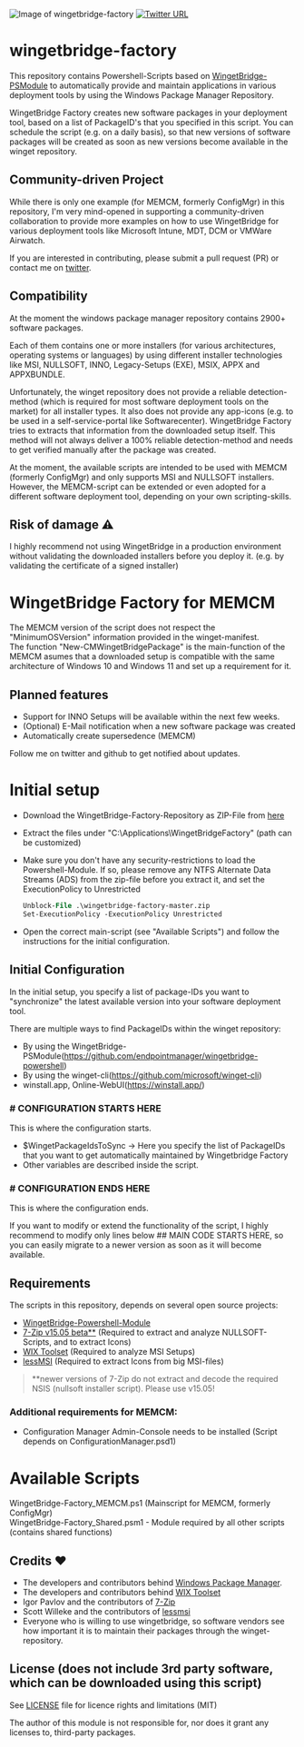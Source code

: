 ![Image of wingetbridge-factory](https://repository-images.githubusercontent.com/427951913/6f318b11-7464-414a-a4db-09a1958fc808)
[![Twitter URL](https://img.shields.io/twitter/url/https/twitter.com/PaulJezek.svg?style=social&label=Follow%20%40Paul%20Jezek%20%23wingetbridge)](https://twitter.com/PaulJezek)
# wingetbridge-factory

This repository contains Powershell-Scripts based on [WingetBridge-PSModule](https://github.com/endpointmanager/wingetbridge-powershell) to automatically provide and maintain applications in various deployment tools by using the Windows Package Manager Repository.  

WingetBridge Factory creates new software packages in your deployment tool, based on a list of PackageID's that you specified in this script. You can schedule the script (e.g. on a daily basis), so that new versions of software packages will be created as soon as new versions become available in the winget repository.

## Community-driven Project

While there is only one example (for MEMCM, formerly ConfigMgr) in this repository, I'm very mind-opened in supporting a community-driven collaboration to provide more examples on how to use WingetBridge for various deployment tools like Microsoft Intune, MDT, DCM or VMWare Airwatch.  

If you are interested in contributing, please submit a pull request (PR) or contact me on [twitter](https://twitter.com/PaulJezek).

## Compatibility

At the moment the windows package manager repository contains 2900+ software packages.  

Each of them contains one or more installers (for various architectures, operating systems or languages) by using different installer technologies like MSI, NULLSOFT, INNO, Legacy-Setups (EXE), MSIX, APPX and APPXBUNDLE.  

Unfortunately, the winget repository does not provide a reliable detection-method (which is required for most software deployment tools on the market) for all installer types. It also does not provide any app-icons (e.g. to be used in a self-service-portal like Softwarecenter). WingetBridge Factory tries to extracts that information from the downloaded setup itself.
This method will not always deliver a 100% reliable detection-method and needs to get verified manually after the package was created.  

At the moment, the available scripts are intended to be used with MEMCM (formerly ConfigMgr) and only supports MSI and NULLSOFT installers. However, the MEMCM-script can be extended or even adopted for a different software deployment tool, depending on your own scripting-skills.

## Risk of damage :warning:

I highly recommend not using WingetBridge in a production environment without validating the downloaded installers before you deploy it. (e.g. by validating the certificate of a signed installer)

# WingetBridge Factory for MEMCM

The MEMCM version of the script does not respect the "MinimumOSVersion" information provided in the winget-manifest.  
The function "New-CMWingetBridgePackage" is the main-function of the MEMCM asumes that a downloaded setup is compatible with the same architecture of Windows 10 and Windows 11 and set up a requirement for it.

## Planned features

* Support for INNO Setups will be available within the next few weeks.
* (Optional) E-Mail notification when a new software package was created
* Automatically create supersedence (MEMCM)

Follow me on twitter and github to get notified about updates.

# Initial setup
* Download the WingetBridge-Factory-Repository as ZIP-File from [here](https://github.com/endpointmanager/wingetbridge-factory/archive/refs/heads/master.zip)
* Extract the files under "C:\Applications\WingetBridgeFactory" (path can be customized)
* Make sure you don't have any security-restrictions to load the Powershell-Module. If so, please remove any NTFS Alternate Data Streams (ADS) from the zip-file before you extract it, and set the ExecutionPolicy to Unrestricted

    ```ps
    Unblock-File .\wingetbridge-factory-master.zip  
    Set-ExecutionPolicy -ExecutionPolicy Unrestricted
    ```

* Open the correct main-script (see "Available Scripts") and follow the instructions for the initial configuration.
	
## Initial Configuration
In the initial setup, you specify a list of package-IDs you want to "synchronize" the latest available version into your software deployment tool.

There are multiple ways to find PackageIDs within the winget repository:
* By using the WingetBridge-PSModule(https://github.com/endpointmanager/wingetbridge-powershell)
* By using the winget-cli(https://github.com/microsoft/winget-cli)
* winstall.app, Online-WebUI(https://winstall.app/)

### # CONFIGURATION STARTS HERE
This is where the configuration starts.

* $WingetPackageIdsToSync -> Here you specify the list of PackageIDs that you want to get automatically maintained by Wingetbridge Factory
* Other variables are described inside the script.

### # CONFIGURATION ENDS HERE
This is where the configuration ends.  

If you want to modify or extend the functionality of the script, I highly recommend to modify only lines below ## MAIN CODE STARTS HERE, so you can easily migrate to a newer version as soon as it will become available.

## Requirements

The scripts in this repository, depends on several open source projects:

* [WingetBridge-Powershell-Module](https://github.com/endpointmanager/wingetbridge-powershell)
* [7-Zip v15.05 beta**](https://sourceforge.net/projects/sevenzip/files/7-Zip/15.05/) (Required to extract and analyze NULLSOFT-Scripts, and to extract Icons)
* [WIX Toolset](https://wixtoolset.org/) (Required to analyze MSI Setups)
* [lessMSI](https://lessmsi.activescott.com/) (Required to extract Icons from big MSI-files)

> **newer versions of 7-Zip do not extract and decode the required NSIS (nullsoft installer script). Please use v15.05!

### Additional requirements for MEMCM:

* Configuration Manager Admin-Console needs to be installed (Script depends on ConfigurationManager.psd1)

# Available Scripts
WingetBridge-Factory_MEMCM.ps1 (Mainscript for MEMCM, formerly ConfigMgr)  
WingetBridge-Factory_Shared.psm1 - Module required by all other scripts (contains shared functions)

## Credits :heart:

* The developers and contributors behind [Windows Package Manager](https://docs.microsoft.com/en-us/windows/package-manager/).
* The developers and contributors behind [WIX Toolset](https://wixtoolset.org/)
* Igor Pavlov and the contributors of [7-Zip](https://www.7-zip.org/)
* Scott Willeke and the contributors of [lessmsi](https://lessmsi.activescott.com/)
* Everyone who is willing to use wingetbridge, so software vendors see how important it is to maintain their packages through the winget-repository.

## License (does not include 3rd party software, which can be downloaded using this script)

See [LICENSE](LICENSE) file for licence rights and limitations (MIT)

The author of this module is not responsible for, nor does it grant any licenses to, third-party packages.